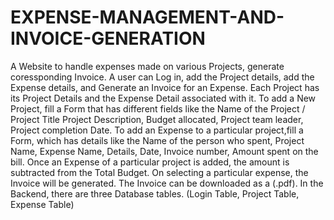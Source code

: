 # EXPENSE-MANAGEMENT-AND-INVOICE-GENERATION
A Website to handle expenses made on various Projects, generate coressponding Invoice. A user can Log in, add the Project details, add the Expense details, and Generate an Invoice for an Expense. Each Project has its Project Details and the Expense Detail associated with it. To add a New Project, fill a Form that has different fields like the Name of the Project / Project Title Project Description, Budget allocated, Project team leader, Project completion Date. To add an Expense to a particular project,fill a Form, which has details like the Name of the person who spent, Project Name, Expense Name, Details, Date, Invoice
number, Amount spent on the bill. Once an Expense of a particular project is added, the amount is subtracted from the Total Budget. On selecting a particular expense, the Invoice will be generated. The Invoice can be downloaded as a (.pdf). In the Backend, there are three Database tables. (Login Table, Project Table, Expense Table)

